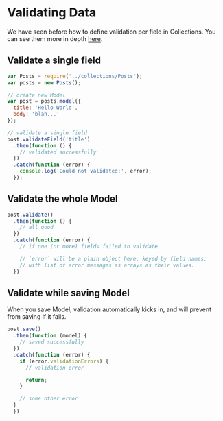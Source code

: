 # Validating Data

We have seen before how to define validation per field in Collections. You can see them more in depth [here](../collection/Validation.html).

## Validate a single field

```js
var Posts = require('../collections/Posts');
var posts = new Posts();

// create new Model
var post = posts.model({
  title: 'Hello World',
  body: 'blah...'
});

// validate a single field
post.validateField('title')
  .then(function () {
    // validated successfully
  })
  .catch(function (error) {
    console.log('Could not validated:', error);
  });
```

## Validate the whole Model

```js
post.validate()
  .then(function () {
    // all good
  })
  .catch(function (error) {
    // if one (or more) fields failed to validate.

    // `error` will be a plain object here, keyed by field names,
    // with list of error messages as arrays as their values.
  })
```

## Validate while saving Model

When you save Model, validation automatically kicks in, and will prevent from saving if it fails.

```js
post.save()
  .then(function (model) {
    // saved successfully
  })
  .catch(function (error) {
    if (error.validationErrors) {
      // validation error

      return;
    }

    // some other error
  }
  })
```
